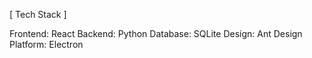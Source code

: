 [ Tech Stack ]

Frontend: React
Backend: Python
Database: SQLite
Design: Ant Design
Platform: Electron